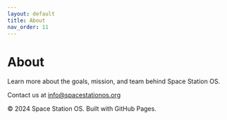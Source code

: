```yaml
---
layout: default
title: About
nav_order: 11
---
```


# About

Learn more about the goals, mission, and team behind Space Station OS.

Contact us at [info@spacestationos.org](mailto:info@spacestationos.org)

© 2024 Space Station OS. Built with GitHub Pages.
